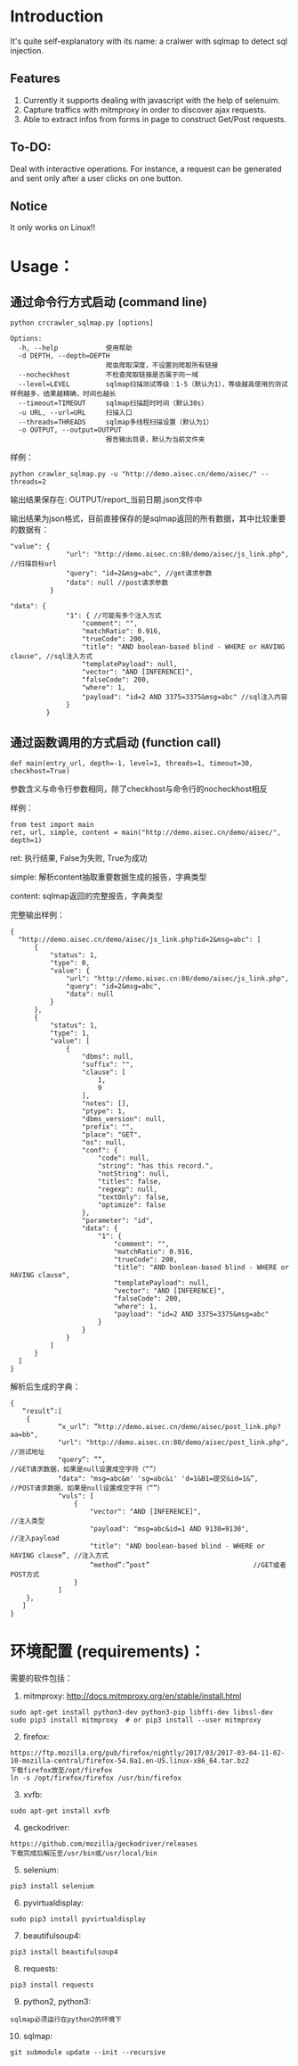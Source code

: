 # Introduction

It's quite self-explanatory with its name: a cralwer with sqlmap to detect sql injection.

## Features

1. Currently it supports dealing with javascript with the help of selenuim.
2. Capture traffics with mitmproxy in order to discover ajax requests.
3. Able to extract infos from forms in page to construct Get/Post requests.

## To-DO:
Deal with interactive operations. For instance, a request can be generated and sent only after a user clicks on one button.

## Notice

It only works on Linux!!

# Usage：

## 通过命令行方式启动 (command line)
```
python crcrawler_sqlmap.py [options]

Options:
  -h, --help            使用帮助
  -d DEPTH, --depth=DEPTH
                        爬虫爬取深度，不设置则爬取所有链接
  --nocheckhost         不检查爬取链接是否属于同一域
  --level=LEVEL         sqlmap扫描测试等级：1-5（默认为1），等级越高使用的测试样例越多，结果越精确，时间也越长
  --timeout=TIMEOUT     sqlmap扫描超时时间（默认30s）
  -u URL, --url=URL     扫描入口
  --threads=THREADS     sqlmap多线程扫描设置（默认为1）
  -o OUTPUT, --output=OUTPUT
                        报告输出目录，默认为当前文件夹
```

  样例：
  ```
  python crawler_sqlmap.py -u "http://demo.aisec.cn/demo/aisec/" --threads=2
  ```

  输出结果保存在: OUTPUT/report_当前日期.json文件中

  输出结果为json格式，目前直接保存的是sqlmap返回的所有数据，其中比较重要的数据有：
  ```
  "value": {
                "url": "http://demo.aisec.cn:80/demo/aisec/js_link.php", //扫描目标url
                "query": "id=2&msg=abc", //get请求参数
                "data": null //post请求参数
            }

  "data": {
                "1": { //可能有多个注入方式
                    "comment": "",
                    "matchRatio": 0.916,
                    "trueCode": 200,
                    "title": "AND boolean-based blind - WHERE or HAVING clause", //sql注入方式
                    "templatePayload": null,
                    "vector": "AND [INFERENCE]",
                    "falseCode": 200,
                    "where": 1,
                    "payload": "id=2 AND 3375=3375&msg=abc" //sql注入内容
                }
           }
  ```

## 通过函数调用的方式启动 (function call)

```
def main(entry_url, depth=-1, level=1, threads=1, timeout=30, checkhost=True)
```

参数含义与命令行参数相同，除了checkhost与命令行的nocheckhost相反

样例：
```
from test import main
ret, url, simple, content = main("http://demo.aisec.cn/demo/aisec/", depth=1)
```
ret: 执行结果, False为失败, True为成功

simple: 解析content抽取重要数据生成的报告，字典类型

content: sqlmap返回的完整报告，字典类型

  完整输出样例：
  ````
  {
    "http://demo.aisec.cn/demo/aisec/js_link.php?id=2&msg=abc": [
        {
            "status": 1,
            "type": 0,
            "value": {
                "url": "http://demo.aisec.cn:80/demo/aisec/js_link.php",
                "query": "id=2&msg=abc",
                "data": null
            }
        },
        {
            "status": 1,
            "type": 1,
            "value": [
                {
                    "dbms": null,
                    "suffix": "",
                    "clause": [
                        1,
                        9
                    ],
                    "notes": [],
                    "ptype": 1,
                    "dbms_version": null,
                    "prefix": "",
                    "place": "GET",
                    "os": null,
                    "conf": {
                        "code": null,
                        "string": "has this record.",
                        "notString": null,
                        "titles": false,
                        "regexp": null,
                        "textOnly": false,
                        "optimize": false
                    },
                    "parameter": "id",
                    "data": {
                        "1": {
                            "comment": "",
                            "matchRatio": 0.916,
                            "trueCode": 200,
                            "title": "AND boolean-based blind - WHERE or HAVING clause",
                            "templatePayload": null,
                            "vector": "AND [INFERENCE]",
                            "falseCode": 200,
                            "where": 1,
                            "payload": "id=2 AND 3375=3375&msg=abc"
                        }
                    }
                }
            ]
        }
    ]
}
````

解析后生成的字典：
````
{
   “result”:[
	{
    		“x_url”: ”http://demo.aisec.cn/demo/aisec/post_link.php?aa=bb",
    		"url": "http://demo.aisec.cn:80/demo/aisec/post_link.php", //测试地址
    		"query”: ””,                                               //GET请求数据，如果是null设置成空字符（“”）
    		"data": "msg=abc&m' 'sg=abc&i' 'd=1&B1=提交&id=1&”,         //POST请求数据，如果是null设置成空字符（“”）
    		"vuls": [
 		        {
            		"vector": "AND [INFERENCE]",                                 //注入类型
            		"payload": "msg=abc&id=1 AND 9130=9130",                     //注入payload
            		"title": "AND boolean-based blind - WHERE or HAVING clause”, //注入方式
	    		    “method”:”post”						     //GET或者POST方式
         	    }
     		]
  	},
   ]
}
````

# 环境配置 (requirements)：

需要的软件包括：
1. mitmproxy: http://docs.mitmproxy.org/en/stable/install.html
````
sudo apt-get install python3-dev python3-pip libffi-dev libssl-dev
sudo pip3 install mitmproxy  # or pip3 install --user mitmproxy
````
2. firefox:
````
https://ftp.mozilla.org/pub/firefox/nightly/2017/03/2017-03-04-11-02-10-mozilla-central/firefox-54.0a1.en-US.linux-x86_64.tar.bz2
下载firefox放至/opt/firefox
ln -s /opt/firefox/firefox /usr/bin/firefox
````
3. xvfb:
````
sudo apt-get install xvfb
````
4. geckodriver:
````
https://github.com/mozilla/geckodriver/releases
下载完成后解压至/usr/bin或/usr/local/bin
````
5. selenium:
````
pip3 install selenium
````
6. pyvirtualdisplay:
````
sudo pip3 install pyvirtualdisplay
````
7. beautifulsoup4:
````
pip3 install beautifulsoup4
````
8. requests:
````
pip3 install requests
````
9. python2, python3:
````
sqlmap必须运行在python2的环境下
````

10. sqlmap:
````
git submodule update --init --recursive
````
